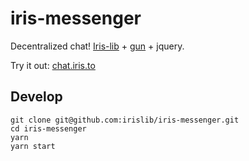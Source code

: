 # iris-messenger

Decentralized chat! [Iris-lib](https://github.com/irislib/iris-lib) + [gun](https://github.com/amark/gun) + jquery.

Try it out: [chat.iris.to](https://chat.iris.to)

## Develop
```
git clone git@github.com:irislib/iris-messenger.git
cd iris-messenger
yarn
yarn start
```
